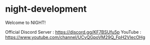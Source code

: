 # night-development
Welcome to NIGHT!

Official Discord Server : https://discord.gg/KF7BSUfu5p
YouTube : https://www.youtube.com/channel/UCvQGpoVM29Q_FpH2VIecOHg
